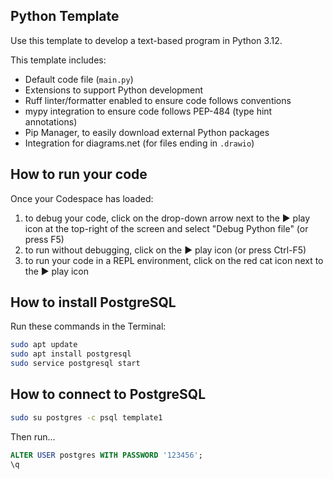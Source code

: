 ## Python Template

Use this template to develop a text-based program in Python 3.12.

This template includes:

- Default code file (`main.py`)
- Extensions to support Python development
- Ruff linter/formatter enabled to ensure code follows conventions
- mypy integration to ensure code follows PEP-484 (type hint annotations)
- Pip Manager, to easily download external Python packages
- Integration for diagrams.net (for files ending in `.drawio`)

## How to run your code

Once your Codespace has loaded:

1. to debug your code, click on the drop-down arrow next to the ▶️ play icon at the top-right of the screen and select "Debug Python file" (or press F5)
2. to run without debugging, click on the ▶️ play icon (or press Ctrl-F5)
3. to run your code in a REPL environment, click on the red cat icon next to the ▶️ play icon

## How to install PostgreSQL

Run these commands in the Terminal:

```bash
sudo apt update
sudo apt install postgresql
sudo service postgresql start
```

## How to connect to PostgreSQL

```bash
sudo su postgres -c psql template1
```

Then run...

```sql
ALTER USER postgres WITH PASSWORD '123456';
\q
```